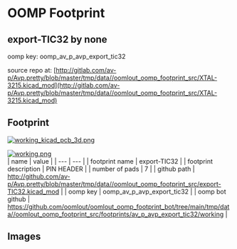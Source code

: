 # OOMP Footprint  
## export-TIC32  by none  
  
oomp key: oomp_av_p_avp_export_tic32  
  
source repo at: [http://gitlab.com/av-p/Avp.pretty/blob/master/tmp/data//oomlout_oomp_footprint_src/XTAL-3215.kicad_mod](http://gitlab.com/av-p/Avp.pretty/blob/master/tmp/data//oomlout_oomp_footprint_src/XTAL-3215.kicad_mod)  
## Footprint  
  
[![working_kicad_pcb_3d.png](working_kicad_pcb_3d_600.png)](working_kicad_pcb_3d.png)  
  
[![working.png](working_600.png)](working.png)  
| name | value | 
| --- | --- | 
| footprint name | export-TIC32 | 
| footprint description | PIN HEADER | 
| number of pads | 7 | 
| github path | http://github.com/av-p/Avp.pretty/blob/master/tmp/data//oomlout_oomp_footprint_src/export-TIC32.kicad_mod | 
| oomp key | oomp_av_p_avp_export_tic32 | 
| oomp bot github | https://github.com/oomlout/oomlout_oomp_footprint_bot/tree/main/tmp/data//oomlout_oomp_footprint_src/footprints/av_p_avp_export_tic32/working | 
## Images  
